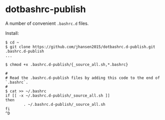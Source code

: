 # dotbashrc-publish

A number of convenient `.bashrc.d` files.

Install:
```
$ cd ~
$ git clone https://github.com/jhansen2015/dotbashrc.d-publish.git .bashrc.d-publish
...

$ chmod +x .bashrc.d-publish/{_source_all.sh,*.bashrc}

#
# Read the .bashrc.d-publish files by adding this code to the end of `.bashrc`.
#
$ cat >> ~/.bashrc
if [[ -x ~/.bashrc.d-publish/_source_all.sh ]]
then
        . ~/.bashrc.d-publish/_source_all.sh
fi
^D

```
